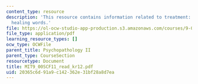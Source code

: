 ```yaml
---
content_type: resource
description: 'This resource contains information related to treatment: healing actions,
  healing words.'
file: https://ol-ocw-studio-app-production.s3.amazonaws.com/courses/9-00sc-introduction-to-psychology-fall-2011/20365c6d91a9c142362e31bf28a8d7ea_MIT9_00SCF11_read_kr12.pdf
file_type: application/pdf
learning_resource_types: []
ocw_type: OCWFile
parent_title: Psychopathology II
parent_type: CourseSection
resourcetype: Document
title: MIT9_00SCF11_read_kr12.pdf
uid: 20365c6d-91a9-c142-362e-31bf28a8d7ea
---
```

